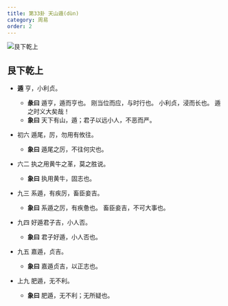```yaml
---
title: 第33卦 天山遁(dùn)
category: 周易
order: 2
---
```


![艮下乾上](https://upload.wikimedia.org/wikipedia/commons/f/f3/Yijing-33.png)

## 艮下乾上

* **遁** 亨，小利贞。
  * **彖曰** 遁亨，遁而亨也。 刚当位而应，与时行也。 小利贞，浸而长也。 遁之时义大矣哉！
  * **象曰** 天下有山，遁；君子以远小人，不恶而严。

* 初六 遁尾，厉，勿用有攸往。
  * **象曰** 遁尾之厉，不往何灾也。

* 六二 执之用黄牛之革，莫之胜说。
  * **象曰** 执用黄牛，固志也。

* 九三 系遁，有疾厉，畜臣妾吉。
  * **象曰** 系遁之厉，有疾惫也。 畜臣妾吉，不可大事也。

* 九四 好遁君子吉，小人否。
  * **象曰** 君子好遁，小人否也。

* 九五 嘉遁，贞吉。
  * **象曰** 嘉遁贞吉，以正志也。

* 上九 肥遁，无不利。
  * **象曰** 肥遁，无不利；无所疑也。